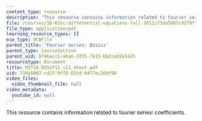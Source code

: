 ```yaml
---
content_type: resource
description: 'This resource contains information related to fourier series: coefficients.'
file: /courses/18-03sc-differential-equations-fall-2011/73da5807cd279ff863cd8477ec268f99_MIT18_03SCF11_s21_4text.pdf
file_type: application/pdf
learning_resource_types: []
ocw_type: OCWFile
parent_title: 'Fourier Series: Basics'
parent_type: CourseSection
parent_uid: 074becc5-a6a6-3335-7815-bb2ca82e3a15
resourcetype: Document
title: MIT18_03SCF11_s21_4text.pdf
uid: 73da5807-cd27-9ff8-63cd-8477ec268f99
video_files:
  video_thumbnail_file: null
video_metadata:
  youtube_id: null
---
```

This resource contains information related to fourier series: coefficients.